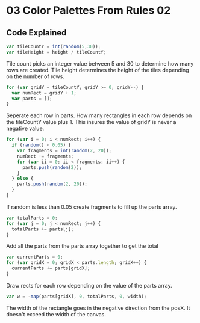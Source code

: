 # 03 Color Palettes From Rules 02

## Code Explained
```js
var tileCountY = int(random(5,30));
var tileHeight = height / tileCountY;
```
Tile count picks an integer value between 5 and 30 to determine how many rows are created. Tile height determines the height of the tiles depending on the number of rows.

```js
for (var gridY = tileCountY; gridY >= 0; gridY--) {
  var numRect = gridY + 1;
  var parts = [];
}
```
Seperate each row in parts. How many rectangles in each row depends on the tileCountY value plus 1. This insures the value of gridY is never a negative value.

```js
for (var i = 0; i < numRect; i++) {
  if (random() < 0.05) {
    var fragments = int(random(2, 20));
    numRect += fragments;
    for (var ii = 0; ii < fragments; ii++) {
      parts.push(random(2));
    }
  } else {
    parts.push(random(2, 20));
  }
}
```
If random is less than 0.05 create fragments to fill up the parts array.

```js
var totalParts = 0;
for (var j = 0; j < numRect; j++) {
  totalParts += parts[j];
}
```
Add all the parts from the parts array together to get the total

```js
var currentParts = 0;
for (var gridX = 0; gridX < parts.length; gridX++) {
  currentParts += parts[gridX];
}
```
Draw rects for each row depending on the value of the parts array.

```js
var w = -map(parts[gridX], 0, totalParts, 0, width);
```
The width of the rectangle goes in the negative direction from the posX. It doesn't exceed the width of the canvas.
